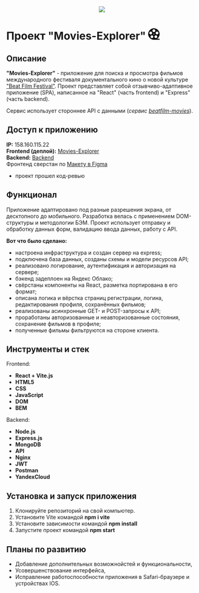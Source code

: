 <div id="header" align="center">
  <img src="https://media.giphy.com/media/l2JdYngx1BoYBTzEI/giphy.gif" width="300"/>
</div>

# Проект "Movies-Explorer" <img src="src/images/film.png" width="30px" height="30px" alt="Книги"/>

## Описание

**"Movies-Explorer"** - приложение для поиска и просмотра фильмов международного фестиваля документального кино о новой культуре ["Beat Film Festival"](https://beatfilmfestival.ru/). Проект представляет собой отзывчиво-адаптивное приложение (SPA), написанное на "React" (часть frontend) и "Express" (часть backend).

Сервис использует стороннее API с данными (_сервис [beatfilm-movies](https://api.nomoreparties.co/beatfilm-movies)_).

## Доступ к приложению

**IP:** 158.160.115.22  
**Frontend (деплой):** [Movies-Explorer](https://zarmovies.nomoredomainsrocks.ru)  
**Backend:** [Backend](https://github.com/EvgenyZaryanov/movies-explorer-api)  
Фронтенд сверстан по [Макету в Figma](<https://www.figma.com/file/muHBdaOkBPY9EilVzglJ5G/%D0%94%D0%B8%D0%BF%D0%BB%D0%BE%D0%BC%D0%BD%D1%8B%D0%B9-%D0%BF%D1%80%D0%BE%D0%B5%D0%BA%D1%82-(Copy)?type=design&node-id=1-7266&mode=dev>)

- проект прошел код-ревью

## Функционал

Приложение адаптировано под разные разрешения экрана, от десктопного до мобильного.
Разработка велась с применением DOM-структуры и методологии БЭМ. Проект использует отправку и обработку данных форм, валидацию ввода данных, работу с API.

**Вот что было сделано:**

- настроена инфраструктура и создан сервер на express;
- подключена база данных, созданы схемы и модели ресурсов API;
- реализовано логирование, аутентификация и авторизация на сервере;
- бэкенд задеплоен на Яндекс Облако;
- свёрстаны компоненты на React, разметка портирована в его формат;
- описана логика и вёрстка страниц регистрации, логина, редактирования профиля, сохранённых фильмов;
- реализованы асинхронные GET- и POST-запросы к API;
- проработаны авторизованные и неавторизованные состояния, сохранение фильмов в профиле;
- полученные фильмы фильтруются на стороне клиента.

## Инструменты и стек

Frontend:

- **React + Vite.js**
- **HTML5**
- **CSS**
- **JavaScript**
- **DOM**
- **BEM**

Backend:

- **Node.js**
- **Express.js**
- **MongoDB**
- **API**
- **Nginx**
- **JWT**
- **Postman**
- **YandexCloud**

## Установка и запуск приложения

1. Клонируйте репозиторий на свой компьютер.
2. Установите Vite командой **npm i vite**
3. Установите зависимости командой **npm install**
4. Запустите проект командой **npm start**

## Планы по развитию

- Добавление дополнительных возможнойстей и функциональности,
- Усовершенствование интерфейса,
- Исправление работоспособности приложения в Safari-браузере и устройствах IOS.
